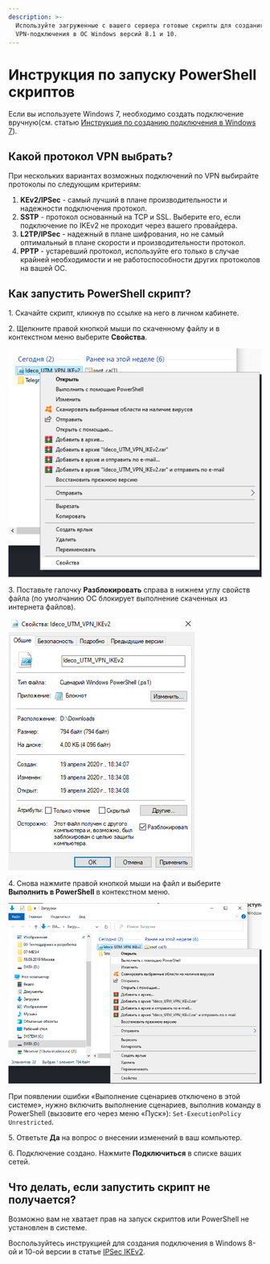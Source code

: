 ```yaml
---
description: >-
  Используйте загруженные с вашего сервера готовые скрипты для создания
  VPN-подключения в ОС Windows версий 8.1 и 10.
---
```


# Инструкция по запуску PowerShell скриптов

Если вы используете Windows 7, необходимо создать подключение вручную(cм. статью [Инструкция по созданию подключения в Windows 7](new-connection-windows-7.md)).

## Какой протокол VPN выбрать?

При нескольких вариантах возможных подключений по VPN выбирайте протоколы по следующим критериям:

1. **KEv2/IPSec** - самый лучший в плане производительности и надежности подключения протокол.&#x20;
2. **SSTP** - протокол основанный на TCP и SSL. Выберите его, если подключение по IKEv2 не проходит через вашего провайдера.&#x20;
3. **L2TP/IPSec** - надежный в плане шифрования, но не самый оптимальный в плане скорости и производительности протокол.&#x20;
4. **PPTP** - устаревший протокол, используйте его только в случае крайней необходимости и не работоспособности других протоколов на вашей ОС.

## Как запустить PowerShell скрипт?

1\. Скачайте скрипт, кликнув по ссылке на него в личном кабинете.

2\. Щелкните правой кнопкой мыши по скаченному файлу и в контекстном меню выберите **Свойства**.

![](../../../../../_images/17072164.png)

3\. Поставьте галочку **Разблокировать** справа в нижнем углу свойств файла (по умолчанию ОС блокирует выполнение скаченных из интернета файлов).

![](../../../../../_images/17072165.png)

4\. Снова нажмите правой кнопкой мыши на файл и выберите **Выполнить в PowerShell** в контекстном меню.

![](../../../../../_images/17072166.png)

При появлении ошибки «Выполнение сценариев отключено в этой системе», нужно включить выполнение сценариев, выполнив команду в PowerShell (вызовите его через меню «Пуск»): `Set-ExecutionPolicy Unrestricted`.

5\. Ответьте **Да** на вопрос о внесении изменений в ваш компьютер.

6\. Подключение создано. Нажмите **Подключиться** в списке ваших сетей.

## Что делать, если запустить скрипт не получается?

Возможно вам не хватает прав на запуск скриптов или PowerShell не установлен в системе.

Воспользуйтесь инструкцией для создания подключения в Windows 8-ой и 10-ой версии в статье [IPSec IKEv2](ipsec-ikev2.md).
